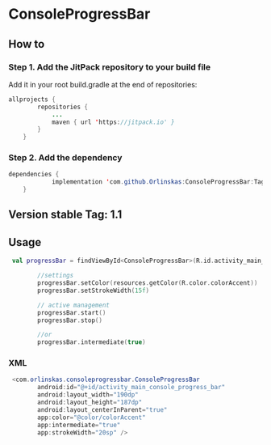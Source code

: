 # ConsoleProgressBar
## How to

### Step 1. Add the JitPack repository to your build file
Add it in your root build.gradle at the end of repositories:

```java
allprojects {
		repositories {
			...
			maven { url 'https://jitpack.io' }
		}
	}
```
  
### Step 2. Add the dependency

```java
dependencies {
	        implementation 'com.github.Orlinskas:ConsoleProgressBar:Tag'
	}
```  

## Version stable Tag: 1.1

##  Usage

```kotlin
 val progressBar = findViewById<ConsoleProgressBar>(R.id.activity_main_console_progress_bar)

        //settings
        progressBar.setColor(resources.getColor(R.color.colorAccent))
        progressBar.setStrokeWidth(15f)

        // active management
        progressBar.start()
        progressBar.stop()

        //or
        progressBar.intermediate(true)
```  

### XML

```java
 <com.orlinskas.consoleprogressbar.ConsoleProgressBar
        android:id="@+id/activity_main_console_progress_bar"
        android:layout_width="190dp"
        android:layout_height="187dp"
        android:layout_centerInParent="true"
        app:color="@color/colorAccent"
        app:intermediate="true"
        app:strokeWidth="20sp" />
```  	


